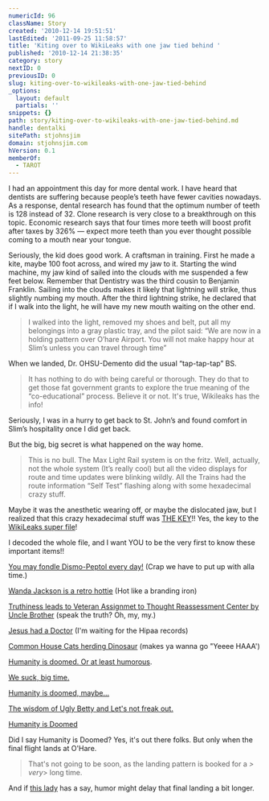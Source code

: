 ```yaml
---
numericId: 96
className: Story
created: '2010-12-14 19:51:51'
lastEdited: '2011-09-25 11:58:57'
title: 'Kiting over to WikiLeaks with one jaw tied behind '
published: '2010-12-14 21:38:35'
category: story
nextID: 0
previousID: 0
slug: kiting-over-to-wikileaks-with-one-jaw-tied-behind
_options:
  layout: default
  partials: ''
snippets: {}
path: story/kiting-over-to-wikileaks-with-one-jaw-tied-behind.md
handle: dentalki
sitePath: stjohnsjim
domain: stjohnsjim.com
hVersion: 0.1
memberOf:
  - TAROT
---
```


I had an appointment this day for more dental work. I have heard that dentists are suffering because people’s teeth have fewer cavities nowadays. As a response, dental research has found that the optimum number of teeth is 128 instead of 32. Clone research is very close to a breakthrough on this topic. Economic research says that four times more teeth will boost profit after taxes by 326% — expect more teeth than you ever thought possible coming to a mouth near your tongue.

Seriously, the kid does good work. A craftsman in training. First he made a kite, maybe 100 foot across, and wired my jaw to it. Starting the wind machine, my jaw kind of sailed into the clouds with me suspended a few feet below. Remember that Dentistry was the third cousin to Benjamin Franklin. Sailing into the clouds makes it likely that lightning will strike, thus slightly numbing my mouth. After the third lightning strike, he declared that if I walk into the light, he will have my new mouth waiting on the other end.

> I walked into the light, removed my shoes and belt, put all my belongings into a gray plastic tray, and the pilot said: “We are now in a holding pattern over O’hare Airport. You will not make happy hour at Slim’s unless you can travel through time”

When we landed, Dr. OHSU-Demento did the usual “tap-tap-tap” BS.

> It has nothing to do with being careful or thorough. They do that to get those fat government grants to explore the true meaning of the “co-educational” process. Believe it or not. It's true, Wikileaks has the info!

Seriously, I was in a hurry to get back to St. John’s and found comfort in Slim’s hospitality once I did get back.

But the big, big secret is what happened on the way home.

> This is no bull. The Max Light Rail system is on the fritz. Well, actually, not the whole system (It’s really cool) but all the video displays for route and time updates were blinking wildly. All the Trains had the route information “Self Test” flashing along with some hexadecimal crazy stuff.

Maybe it was the anesthetic wearing off, or maybe the dislocated jaw, but I realized that this crazy hexadecimal stuff was [THE KEY][0]!! Yes, the key to the [WikiLeaks super file][1]!

I decoded the whole file, and I want YOU to be the very first to know these important items!!

[You may fondle Dismo-Peptol every day!][2] (Crap we have to put up with alla time.)

[Wanda Jackson is a retro hottie][3] (Hot like a branding iron)

[Truthiness leads to Veteran Assignmet to Thought Reassessment Center by Uncle Brother][4] (speak the truth? Oh, my, my.)

[Jesus had a Doctor][5] (I'm waiting for the Hipaa records)

[Common House Cats herding Dinosaur][6] (makes ya wanna go "Yeeee HAAA')

[Humanity is doomed. Or at least humorous][7].

[We suck, big time.][8]

[Humanity is doomed, maybe...][9]

[The wisdom of Ugly Betty and Let's not freak out.][10]

[Humanity is Doomed][11]

Did I say Humanity is Doomed? Yes, it's out there folks. But only when the final flight lands at O'Hare.

> That's not going to be soon, as the landing pattern is booked for a _> very_> long time.

And if [this lady][12] has a say, humor might delay that final landing a bit longer.

[0]: http://espnish.com/2010/12/06/wikileaks-256-digit-insurance-plan/
[1]: http://www.wired.com/threatlevel/2010/07/wikileaks-insurance-file/
[2]: http://www.huffingtonpost.com/2010/12/09/bpa-found-on-receipts-and_n_794067.html
[3]: http://en.wikipedia.org/wiki/Wanda_Jackson
[4]: http://abcnews.go.com/Health/MindMoodNews/veterans-college-essay-killing-barred-campus/story?id=12214399
[5]: http://www.dailymail.co.uk/news/worldnews/article-1325894/Jesus-AIDS-South-African-Pastor-Xola-Skosana-sparks-outrage-virus-claim.html
[6]: http://www.huffingtonpost.com/2010/11/16/brave-little-kitty-takes-_n_783876.html
[7]: http://videogum.com/255302/the-hunt-for-the-worst-movie-of-all-time-christmas-with-the-kranks/franchises/the-hunt-for-the-worst-movie-of-all-time/
[8]: http://www.huffingtonpost.com/wray-herbert/forecasting-emotions_b_790310.html
[9]: http://www.huffingtonpost.com/2010/11/22/7yearold-girl-bullied-for_n_786988.html
[10]: http://www.wpix.com/news/wpix-samurai-sword-son-mother,0,490069.story
[11]: http://videogum.com/223371/bridalplasty-the-final-tv-show-ever-made-before-mankind-slips-quietly-into-the-dust/tv/new-tv-shows/
[12]: http://www.huffingtonpost.com/rev-susan-sparks/finding-my-way-as-an-orda_b_784881.html
